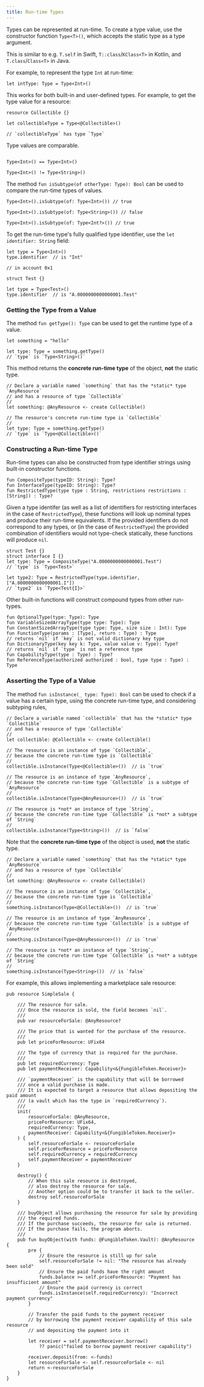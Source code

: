 ```yaml
---
title: Run-time Types
---
```


Types can be represented at run-time.
To create a type value, use the constructor function `Type<T>()`, which accepts the static type as a type argument.

This is similar to e.g. `T.self` in Swift, `T::class`/`KClass<T>` in Kotlin, and `T.class`/`Class<T>` in Java.

For example, to represent the type `Int` at run-time:

```cadence
let intType: Type = Type<Int>()
```

This works for both built-in and user-defined types. For example, to get the type value for a resource:

```cadence
resource Collectible {}

let collectibleType = Type<@Collectible>()

// `collectibleType` has type `Type`
```

Type values are comparable.

```cadence

Type<Int>() == Type<Int>()

Type<Int>() != Type<String>()
```

The method `fun isSubtype(of otherType: Type): Bool` can be used to compare the run-time types of values.

```cadence
Type<Int>().isSubtype(of: Type<Int>()) // true

Type<Int>().isSubtype(of: Type<String>()) // false

Type<Int>().isSubtype(of: Type<Int?>()) // true
```

To get the run-time type's fully qualified type identifier, use the `let identifier: String` field:

```cadence
let type = Type<Int>()
type.identifier  // is "Int"
```

```cadence
// in account 0x1

struct Test {}

let type = Type<Test>()
type.identifier  // is "A.0000000000000001.Test"
```

### Getting the Type from a Value

The method `fun getType(): Type` can be used to get the runtime type of a value.

```cadence
let something = "hello"

let type: Type = something.getType()
// `type` is `Type<String>()`
```

This method returns the **concrete run-time type** of the object, **not** the static type.

```cadence
// Declare a variable named `something` that has the *static* type `AnyResource`
// and has a resource of type `Collectible`
//
let something: @AnyResource <- create Collectible()

// The resource's concrete run-time type is `Collectible`
//
let type: Type = something.getType()
// `type` is `Type<@Collectible>()`
```

### Constructing a Run-time Type

Run-time types can also be constructed from type identifier strings using built-in constructor functions. 

```cadence
fun CompositeType(typeID: String): Type?
fun InterfaceType(typeID: String): Type?
fun RestrictedType(type type : String, restrictions restrictions : [String]) : Type?
```

Given a type identifer (as well as a list of identifiers for restricting interfaces
in the case of `RestrictedType`), these functions will look up nominal types and
produce their run-time equivalents. If the provided identifiers do not correspond
to any types, or (in the case of `RestrictedType`) the provided combination of 
identifiers would not type-check statically, these functions will produce `nil`.

```cadence
struct Test {}
struct interface I {}
let type: Type = CompositeType("A.0000000000000001.Test")
// `type` is `Type<Test>`

let type2: Type = RestrictedType(type.identifier, ["A.0000000000000001.I"])
// `type2` is `Type<Test{I}>`
```

Other built-in functions will construct compound types from other run-types.

```cadence
fun OptionalType(type: Type): Type
fun VariableSizedArrayType(type type: Type): Type
fun ConstantSizedArrayType(type type: Type, size size : Int): Type
fun FunctionType(params : [Type], return : Type) : Type
// returns `nil` if `key` is not valid dictionary key type
fun DictionaryType(key key k: Type, value value v: Type): Type?
// returns `nil` if `type` is not a reference type
fun CapabilityType(type : Type) : Type?
fun ReferenceType(authorized authorized : bool, type type : Type) : Type
```

### Asserting the Type of a Value

The method `fun isInstance(_ type: Type): Bool` can be used to check if a value has a certain type,
using the concrete run-time type, and considering subtyping rules,

```cadence
// Declare a variable named `collectible` that has the *static* type `Collectible`
// and has a resource of type `Collectible`
//
let collectible: @Collectible <- create Collectible()

// The resource is an instance of type `Collectible`,
// because the concrete run-time type is `Collectible`
//
collectible.isInstance(Type<@Collectible>())  // is `true`

// The resource is an instance of type `AnyResource`,
// because the concrete run-time type `Collectible` is a subtype of `AnyResource`
//
collectible.isInstance(Type<@AnyResource>())  // is `true`

// The resource is *not* an instance of type `String`,
// because the concrete run-time type `Collectible` is *not* a subtype of `String`
//
collectible.isInstance(Type<String>())  // is `false`
```

Note that the **concrete run-time type** of the object is used, **not** the static type.

```cadence
// Declare a variable named `something` that has the *static* type `AnyResource`
// and has a resource of type `Collectible`
//
let something: @AnyResource <- create Collectible()

// The resource is an instance of type `Collectible`,
// because the concrete run-time type is `Collectible`
//
something.isInstance(Type<@Collectible>())  // is `true`

// The resource is an instance of type `AnyResource`,
// because the concrete run-time type `Collectible` is a subtype of `AnyResource`
//
something.isInstance(Type<@AnyResource>())  // is `true`

// The resource is *not* an instance of type `String`,
// because the concrete run-time type `Collectible` is *not* a subtype of `String`
//
something.isInstance(Type<String>())  // is `false`
```

For example, this allows implementing a marketplace sale resource:

```cadence
pub resource SimpleSale {

    /// The resource for sale.
    /// Once the resource is sold, the field becomes `nil`.
    ///
    pub var resourceForSale: @AnyResource?

    /// The price that is wanted for the purchase of the resource.
    ///
    pub let priceForResource: UFix64

    /// The type of currency that is required for the purchase.
    ///
    pub let requiredCurrency: Type
    pub let paymentReceiver: Capability<&{FungibleToken.Receiver}>

    /// `paymentReceiver` is the capability that will be borrowed
    /// once a valid purchase is made.
    /// It is expected to target a resource that allows depositing the paid amount
    /// (a vault which has the type in `requiredCurrency`).
    ///
    init(
        resourceForSale: @AnyResource,
        priceForResource: UFix64,
        requiredCurrency: Type,
        paymentReceiver: Capability<&{FungibleToken.Receiver}>
    ) {
        self.resourceForSale <- resourceForSale
        self.priceForResource = priceForResource
        self.requiredCurrency = requiredCurrency
        self.paymentReceiver = paymentReceiver
    }

    destroy() {
        // When this sale resource is destroyed,
        // also destroy the resource for sale.
        // Another option could be to transfer it back to the seller.
        destroy self.resourceForSale
    }

    /// buyObject allows purchasing the resource for sale by providing
    /// the required funds.
    /// If the purchase succeeds, the resource for sale is returned.
    /// If the purchase fails, the program aborts.
    ///
    pub fun buyObject(with funds: @FungibleToken.Vault): @AnyResource {
        pre {
            // Ensure the resource is still up for sale
            self.resourceForSale != nil: "The resource has already been sold"
            // Ensure the paid funds have the right amount
            funds.balance >= self.priceForResource: "Payment has insufficient amount"
            // Ensure the paid currency is correct
            funds.isInstance(self.requiredCurrency): "Incorrect payment currency"
        }

        // Transfer the paid funds to the payment receiver
        // by borrowing the payment receiver capability of this sale resource
        // and depositing the payment into it

        let receiver = self.paymentReceiver.borrow()
            ?? panic("failed to borrow payment receiver capability")

        receiver.deposit(from: <-funds)
        let resourceForSale <- self.resourceForSale <- nil
        return <-resourceForSale
    }
}
```

